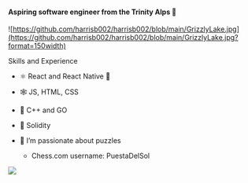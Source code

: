 #### Aspiring software engineer from the Trinity Alps 🌄
![https://github.com/harrisb002/harrisb002/blob/main/GrizzlyLake.jpg](https://github.com/harrisb002/harrisb002/blob/main/GrizzlyLake.jpg?format=150width)

Skills and Experience
- ⚛️ React and React Native 📲
- 🕸️ JS, HTML, CSS
- 🌚 C++ and GO
- 🔐 Solidity

- 🧩 I’m passionate about puzzles
  - Chess.com username: PuestaDelSol
<img src="https://images.chesscomfiles.com/uploads/game-gifs/90px/sky/alpha/0/cc/0/0/bUMwS2ZBOUliczVRZEU,.gif" width="256" />
